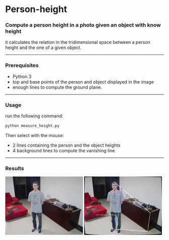 # Person-height
### Compute a person height in a photo given an object with know height

it calculates the relation in the tridimensional space between a person height and the one of a given object.

---

### Prerequisites

* Python 3
* top and base points of the person and object displayed in the image 
* enough lines to compute the ground plane. 
 
---

### Usage

run the following command:

```html
python measure_height.py
```

Then select with the mouse:

* 2 lines containing the person and the object heights 
* 4 background lines to compute the vanishing line

---

### Results

<img src="test.jpg" width="49%" /> <img src="result.jpg" width="49%" />
